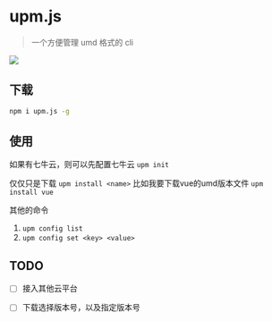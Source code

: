 # upm.js

> 一个方便管理 umd 格式的 cli

<img src="http://qed4xvaoy.bkt.clouddn.com/upm.gif" />

## 下载

```bash
npm i upm.js -g
```

## 使用

如果有七牛云，则可以先配置七牛云
`upm init`

仅仅只是下载
`upm install <name>`
比如我要下载vue的umd版本文件
`upm install vue`

其他的命令
1. `upm config list`
2. `upm config set <key> <value>`

## TODO

- [ ] 接入其他云平台
- [ ] 下载选择版本号，以及指定版本号

